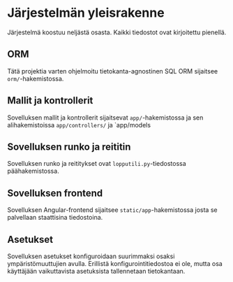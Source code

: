 
# Järjestelmän yleisrakenne


Järjestelmä koostuu neljästä osasta. Kaikki tiedostot ovat kirjoitettu pienellä.

## ORM

Tätä projektia varten ohjelmoitu tietokanta-agnostinen SQL ORM sijaitsee `orm/`-hakemistossa.

## Mallit ja kontrollerit

Sovelluksen mallit ja kontrollerit sijaitsevat `app/`-hakemistossa ja sen alihakemistoissa `app/controllers/` ja `app/models

## Sovelluksen runko ja reititin

Sovelluksen runko ja reititykset ovat `lopputili.py`-tiedostossa päähakemistossa.

## Sovelluksen frontend

Sovelluksen Angular-frontend sijaitsee `static/app`-hakemistossa josta se palvellaan staattisina tiedostoina.

## Asetukset

Sovelluksen asetukset konfiguroidaan suurimmaksi osaksi ympäristömuuttujien avulla. Erillistä konfigurointitiedostoa ei ole, mutta osa käyttäjään vaikuttavista asetuksista tallennetaan tietokantaan.

